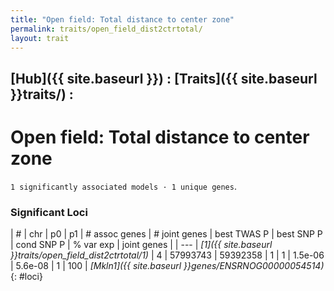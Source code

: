 ```yaml
---
title: "Open field: Total distance to center zone"
permalink: traits/open_field_dist2ctrtotal/
layout: trait
---
```


## [Hub]({{ site.baseurl }}) : [Traits]({{ site.baseurl }}traits/) : 

# Open field: Total distance to center zone
`1 significantly associated models · 1 unique genes`.


### Significant Loci

| # | chr | p0 | p1 | # assoc genes | # joint genes | best TWAS P | best SNP P | cond SNP P | % var exp | joint genes |
| --- |
*[1]({{ site.baseurl }}traits/open_field_dist2ctrtotal/1)* | 4 | 57993743 | 59392358 | 1 | 1 | 1.5e-06 | 5.6e-08 | 1 | 100 | *[Mkln1]({{ site.baseurl }}genes/ENSRNOG00000054514)*
{: #loci}

